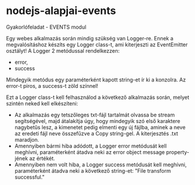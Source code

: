 # nodejs-alapjai-events
Gyakorlófeladat - EVENTS modul

Egy webes alkalmazás során mindig szükség van Logger-re. Ennek a megvalósításhoz készíts egy Logger class-t, ami kiterjeszti az EventEmitter osztályt! A Logger 2 metódussal rendelkezzen: 
  - error, 
  - success  

Mindegyik metódus egy paraméterként kapott string-et ír ki a konzolra. Az error-t piros, a success-t zöld színnel!

Ezt a Logger class-t kell felhasználod a következő alkalmazás során, melyet szintén neked kell elkészíteni:

  - Az alkalmazás egy tetszőleges txt-fájl tartalmát olvassa be stream segítségével, majd átalakítja úgy, hogy mindegyik szó első karaktere nagybetűs lesz, a kimenetet pedig elmenti egy új fájlba, aminek a neve az eredeti fájl neve összefűzve a Copy string-gel. A kiterjesztés .txt maradjon.
  - Amennyiben bármi hiba adódott, a Logger error metódusát kell meghívni, paraméterként átadva neki az error object message property-jének az értékét.
  - Amennyiben nem volt hiba, a Logger success metódusát kell meghívni, paraméterként átadva neki a következő string-et: "File transform successful."
